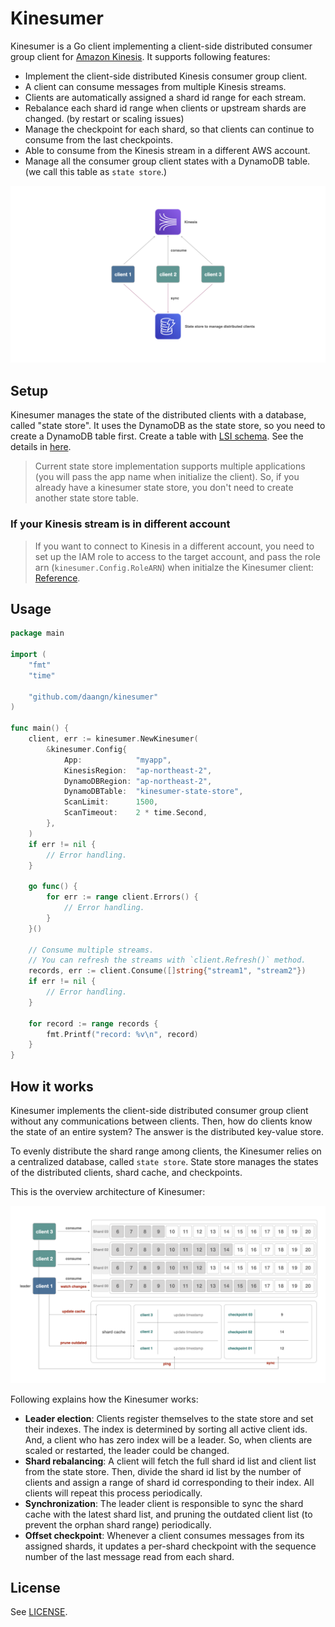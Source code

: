 # Kinesumer

Kinesumer is a Go client implementing a client-side distributed consumer group client for [Amazon Kinesis](https://aws.amazon.com/kinesis/). It supports following features:

- Implement the client-side distributed Kinesis consumer group client.
- A client can consume messages from multiple Kinesis streams.
- Clients are automatically assigned a shard id range for each stream.
- Rebalance each shard id range when clients or upstream shards are changed. (by restart or scaling issues)
- Manage the checkpoint for each shard, so that clients can continue to consume from the last checkpoints.
- Able to consume from the Kinesis stream in a different AWS account.
- Manage all the consumer group client states with a DynamoDB table. (we call this table as `state store`.)

![architecture](./docs/images/architecture.png)

## Setup

Kinesumer manages the state of the distributed clients with a database, called "state store". It uses the DynamoDB as the state store, so you need to create a DynamoDB table first. Create a table with [LSI schema](./schema/ddb-lsi.json). See the details in [here](#how-it-works).

> Current state store implementation supports multiple applications (you will pass the app name when initialize the client). So, if you already have a kinesumer state store, you don't need to create another state store table.

### If your Kinesis stream is in different account

> If you want to connect to Kinesis in a different account, you need to set up the IAM role to access to the target account, and pass the role arn (`kinesumer.Config.RoleARN`) when initialze the Kinesumer client: [Reference](https://docs.aws.amazon.com/kinesisanalytics/latest/java/examples-cross.html).
> 

## Usage

```go
package main

import (
	"fmt"
	"time"

	"github.com/daangn/kinesumer"
)

func main() {
	client, err := kinesumer.NewKinesumer(
		&kinesumer.Config{
			App:            "myapp",
			KinesisRegion:  "ap-northeast-2",
			DynamoDBRegion: "ap-northeast-2",
			DynamoDBTable:  "kinesumer-state-store",
			ScanLimit:      1500,
			ScanTimeout:    2 * time.Second,
		},
	)
	if err != nil {
		// Error handling.
	}

	go func() {
		for err := range client.Errors() {
			// Error handling.
		}
	}()

	// Consume multiple streams.
	// You can refresh the streams with `client.Refresh()` method.
	records, err := client.Consume([]string{"stream1", "stream2"})
	if err != nil {
		// Error handling.
	}

	for record := range records {
		fmt.Printf("record: %v\n", record)
	}
}
```

## How it works

Kinesumer implements the client-side distributed consumer group client without any communications between clients. Then, how do clients know the state of an entire system? The answer is the distributed key-value store.

To evenly distribute the shard range among clients, the Kinesumer relies on a centralized database, called `state store`. State store manages the states of the distributed clients, shard cache, and checkpoints.

This is the overview architecture of Kinesumer:

![how-it-works](./docs/images/how-it-works.png)

Following explains how the Kinesumer works:

- **Leader election**: Clients register themselves to the state store and set their indexes. The index is determined by sorting all active client ids. And, a client who has zero index will be a leader. So, when clients are scaled or restarted, the leader could be changed.
- **Shard rebalancing**: A client will fetch the full shard id list and client list from the state store. Then, divide the shard id list by the number of clients and assign a range of shard id corresponding to their index. All clients will repeat this process periodically.
- **Synchronization**: The leader client is responsible to sync the shard cache with the latest shard list, and pruning the outdated client list (to prevent the orphan shard range) periodically.
- **Offset checkpoint**: Whenever a client consumes messages from its assigned shards, it updates a per-shard checkpoint with the sequence number of the last message read from each shard.

## License

See [LICENSE](./LICENSE).

